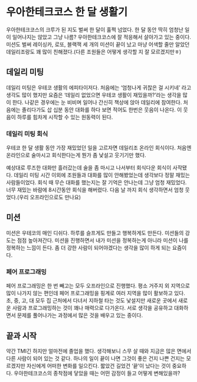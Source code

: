 # 우아한테크코스 한 달 생활기

우아한테크코스의 크루가 된 지도 벌써 한 달이 훌쩍 넘었다.
한 달 동안 딱히 엄청난 일이 일어나지는 않았고 그냥 나름? 우아한테크코스에 잘 적응해서 살아가고 있는 중이다. 미션도 벌써 레이싱카, 로또, 블랙잭 세 개의 미션이 끝이 났고 마냥 어색할 줄만 알았던 데일리조랑도 꽤 많이 친해졌다.(다른 조원들은 어떻게 생각할 지 잘 모르겠지만ㅎ)

## 데일리 미팅
데일리 미팅은 우테코 생활의 에피타이저다. 처음에는 ‘엄청나게 귀찮은 걸 시키네’ 라고 생각도 많이 했지만 요즘은 ‘데일리 없었으면 우테코 생활이 재밌을까?’라는 생각을 많이 한다. 나같은 경우에는 눈 비비며 일어나 간신히 책상에 앉아 데일리에 참여한다. 처음에는 졸리다가도 삽 십분 동안 대화를 하다 보면 적어도 한번은 웃음이 나온다. 이 웃음이 하루를 힘차게 시작할 수 있는 원동력이 된다.

### 데일리 미팅 회식
우테코 한 달 생활 동안 가장 재밌었던 일을 고르자면 데일리조 온라인 회식이다. 처음엔 온라인으로 술마시고 회식한다는게 뭔가 좀 낯설고 웃기기만 했다.

예상대로 루즈한 대화만 흘러갔는데 술을 좀 마시고 나서부터 회식다운 회식이 사작됐다. 데일리 미팅 시간 이외에 조원들과 대화를 많이 안해봤었는데 생각보다 정말 재밌는 사람들이었다. 회식 때 무슨 대화를 했는지는 잘 기억은 안나는데 그냥 엄청 재밌었다. 너무 재밌는 바람에 8시간동안 회식을 해버렸다. 다음 날 까지 회식 생각하면서 엄청 웃었다.(우리 오프라인으로도 만나요)

## 미션
미션은 우테코의 매인 디쉬다. 하루를 슬프게도 만들고 행복하게도 만든다. 미션들의 강도는 점점 높아져간다. 미션을 진행하면서 내가 미션을 정복하는게 아니라 미션이 나를 정복하는 느낌이 든다. 좀 더 강한 사람이 되어야겠다는 생각을 많이 하게 되는 요즘이다.

### 페어 프로그래밍
페어 프로그래밍은 한 번 빼고는 모두 오프라인으로 진행했다. 평소 거주지 외 지역으로 많이 나가지 않는 편인데 페어 프로그래밍을 핑계로 여러 지역을 많이 활보하고 있다. 초, 중, 고, 대 모두 집 근처에서 다녀서 지하철 타는 것도 낯설지만 새로운 곳에서 새로운 사람과 프로그래밍하는 것이 꽤나 매력으로 다가온다. 서로 생각을 공유하고 대화하면서 문제를 풀어나가는 과정에서 많은 것을 배우고 있는 중이다.

## 끝과 시작
약간 TMI긴 하지만 얼마전에 졸업을 했다. 생각해보니 스무 살 때와 지금은 많은 면에서 다른 사람이 되어 있는 것 같다. 하나의 일이 끝이 나면 그것이 좋은 건지 나쁜 건지는 모르겠지만 자신에게 어떠한 변화를 일으킨다. 짧았건 길었건 ‘끝’이 났다는 것이 중요하다. 우아한테크코스의 종착점에 닿았을 때는 어떤 감정이 들고 어떻게 변해있을까?
